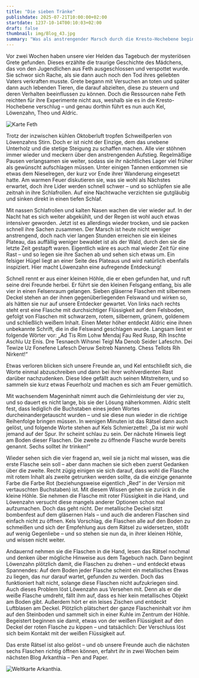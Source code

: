 ```yaml
---
title: "Die sieben Tränke"
publishdate: 2025-07-21T10:00:00+02:00
startdate: 1237-10-14T00:10:03+02:00
draft: false
thumbnail: img/Blog_43.jpg
summary: "Was als anstrengender Marsch durch die Kresto-Hochebene beginnt, endet für unsere vier Helden in einer unerwarteten Entdeckung: Sieben geheimnisvolle Flaschen – und ein Rätsel in einer unbekannten Sprache, das nicht nur Verstand, sondern auch Mut erfordert. Ob unsere Helden diesen aufbringen, erfahrt ihr hier:"
---
```


Vor zwei Wochen haben unsere vier Helden das Tagebuch der mysteriösen Grete gefunden. Dieses erzählte die traurige Geschichte des Mädchens, das von den Jugendlichen aus Feth ausgeschlossen und verspottet wurde. Sie schwor sich Rache, als sie dann auch noch den Tod ihres geliebten Vaters verkraften musste. Grete begann mit Versuchen an toten und später dann auch lebenden Tieren, die darauf abzielten, diese zu steuern und deren Verhalten beeinflussen zu können. Doch die Ressourcen nahe Feth reichten für ihre Experimente nicht aus, weshalb sie es in die Kresto-Hochebene verschlug – und genau dorthin führt es nun auch Kel, Löwenzahn, Theo und Aldric.

<div class="img-max center">
  <img class="img-fluid" title="Karte Feth" alt="Karte Feth" src="/img/feth.jpg" />
</div>

Trotz der inzwischen kühlen Oktoberluft tropfen Schweißperlen von Löwenzahns Stirn. Doch er ist nicht der Einzige, dem das unebene Unterholz und die stetige Steigung zu schaffen machen. Alle vier stöhnen immer wieder und meckern über den anstrengenden Aufstieg. Regelmäßige Pausen verlangsamen sie weiter, sodass sie ihr nächtliches Lager viel früher als gewünscht aufschlagen müssen. Unter einigen Tannen entkommen sie etwas dem Nieselregen, der kurz vor Ende ihrer Wanderung eingesetzt hatte. Am warmen Feuer diskutieren sie, was sie wohl als Nächstes erwartet, doch ihre Lider werden schnell schwer – und so schlüpfen sie alle zeitnah in ihre Schlafrollen. Auf eine Nachtwache verzichten sie gutgläubig und sinken direkt in einen tiefen Schlaf.

Mit nassen Schlafrollen und kalten Nasen wachen die vier wieder auf. In der Nacht hat es sich weiter abgekühlt, und der Regen ist wohl auch etwas intensiver geworden. Jetzt ist es allerdings wieder trocken, und sie packen schnell ihre Sachen zusammen. Der Marsch ist heute nicht weniger anstrengend, doch nach vier langen Stunden erreichen sie ein kleines Plateau, das auffällig weniger bewaldet ist als der Wald, durch den sie die letzte Zeit gestapft waren. Eigentlich wäre es auch mal wieder Zeit für eine Rast – und so legen sie ihre Sachen ab und sehen sich etwas um. Ein felsiger Hügel liegt an einer Seite des Plateaus und wird natürlich ebenfalls inspiziert. Hier macht Löwenzahn eine aufregende Entdeckung!

Schnell rennt er aus einer kleinen Höhle, die er eben gefunden hat, und ruft seine drei Freunde herbei. Er führt sie den kleinen Felsgang entlang, bis alle vier in einen Felsenraum gelangen. Sieben gläserne Flaschen mit silbernem Deckel stehen an der ihnen gegenüberliegenden Felswand und wirken so, als hätten sie nur auf unsere Entdecker gewartet. Von links nach rechts steht erst eine Flasche mit durchsichtiger Flüssigkeit auf dem Felsboden, gefolgt von Flaschen mit schwarzem, rotem, silbernem, grünem, goldenem und schließlich weißem Inhalt. Einen Meter höher entdeckt Aldric eine ihnen unbekannte Schrift, die in die Felswand geschlagen wurde. Langsam liest er folgende Wörter vor:
„Ad Tis Rim Lohw Mendaj Fau Red Rusp, Rih Inschte Aschlu Uz Enis. Dre Tesnaech Wihsnei Teigl Ma Denob Seider Lafeschn. Dei Tewize Uz Fonefene Lafesch Deruw Seitreb Nannetg. Chess Tellots Rih Nirkent!“

Etwas verloren blicken sich unsere Freunde an, und Kel entschließt sich, die Worte einmal abzuschreiben und dann bei ihrer wohlverdienten Rast darüber nachzudenken. Diese Idee gefällt auch seinen Mitstreitern, und so sammeln sie kurz etwas Feuerholz und machen es sich am Feuer gemütlich.

Mit wachsendem Mageninhalt nimmt auch die Gehirnleistung der vier zu, und so dauert es nicht lange, bis sie der Lösung näherkommen. Aldric stellt fest, dass lediglich die Buchstaben eines jeden Wortes durcheinandergetauscht wurden – und sie diese nun wieder in die richtige Reihenfolge bringen müssen. In wenigen Minuten ist das Rätsel dann auch gelöst, und folgende Worte stehen auf Kels Schmierzettel:
„Da ist mir wohl jemand auf der Spur. Ihr scheint schlau zu sein. Der nächste Hinweis liegt am Boden dieser Flaschen. Die zweite zu öffnende Flasche wurde bereits genannt. Sechs solltet ihr trinken!“

Wieder sehen sich die vier fragend an, weil sie ja nicht mal wissen, was die erste Flasche sein soll – aber dann machen sie sich eben zuerst Gedanken über die zweite. Recht zügig einigen sie sich darauf, dass wohl die Flasche mit rotem Inhalt als zweite getrunken werden sollte, da die einzige genannte Farbe die Farbe Rot (beziehungsweise eigentlich „Red“ in der Version mit vertauschten Buchstaben) ist. Mit diesem Wissen gehen sie zurück in die kleine Höhle. Sie nehmen die Flasche mit roter Flüssigkeit in die Hand, und Löwenzahn versucht diese mangels anderer Optionen schon mal aufzumachen. Doch das geht nicht. Der metallische Deckel sitzt bombenfest auf dem gläsernen Hals – und auch die anderen Flaschen sind einfach nicht zu öffnen. Kels Vorschlag, die Flaschen alle auf den Boden zu schmeißen und sich der Empfehlung aus dem Rätsel zu widersetzen, stößt auf wenig Gegenliebe – und so stehen sie nun da, in ihrer kleinen Höhle, und wissen nicht weiter.

Andauernd nehmen sie die Flaschen in die Hand, lesen das Rätsel nochmal und denken über mögliche Hinweise aus dem Tagebuch nach. Dann beginnt Löwenzahn plötzlich damit, die Flaschen zu drehen – und entdeckt etwas Spannendes: Auf dem Boden jeder Flasche scheint ein metallisches Etwas zu liegen, das nur darauf wartet, gefunden zu werden. Doch das funktioniert halt nicht, solange diese Flaschen nicht aufzukriegen sind. Auch dieses Problem löst Löwenzahn aus Versehen mit. Denn als er die weiße Flasche umdreht, fällt ihm auf, dass es hier kein metallisches Objekt am Boden gibt. Außerdem hört er ein leises Zischen und entdeckt Luftblasen am Deckel. Plötzlich plätschert der ganze Flascheninhalt vor ihm auf den Steinboden und sammelt sich in einer Kuhle im Zentrum der Höhle. Begeistert beginnen sie damit, etwas von der weißen Flüssigkeit auf den Deckel der roten Flasche zu kippen – und tatsächlich: Der Verschluss löst sich beim Kontakt mit der weißen Flüssigkeit auf.

Das erste Rätsel ist also gelöst – und ob unsere Freunde auch die nächsten sechs Flaschen richtig öffnen können, erfahrt ihr in zwei Wochen beim nächsten Blog Arkanthia – Pen and Paper.

<div class="img-max center">
  <img class="img-fluid" title="Weltkarte Arkanthia" alt="Weltkarte Arkanthia." src="/img/Arkanthia_Full_Map_Feth_Kresto_Hochebene.jpg" />
</div>
